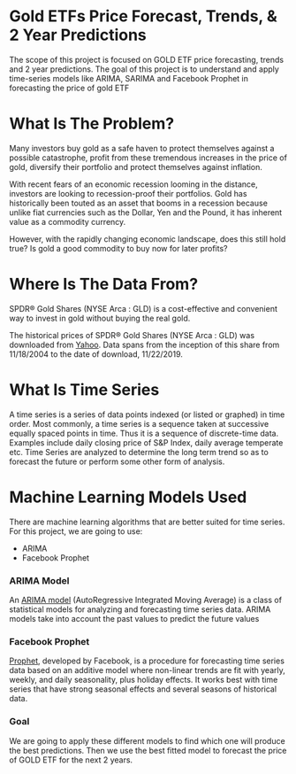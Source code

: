 # Gold ETFs Price Forecast, Trends, & 2 Year Predictions
The scope of this project is focused on GOLD ETF price forecasting, trends and 2 year predictions. The goal of this project is to understand and apply time-series models like ARIMA, SARIMA and Facebook Prophet in forecasting the price of gold ETF

# What Is The Problem?
Many investors buy gold  as a safe haven to protect themselves against a possible catastrophe, profit from these tremendous increases in the price of gold, diversify their portfolio and protect themselves against inflation. 

With recent fears of an economic recession looming in the distance, investors are looking to recession-proof their portfolios. Gold has historically been touted as an asset that booms in a recession because unlike fiat currencies such as the Dollar, Yen and the Pound, it has inherent value as a commodity currency.

However, with the rapidly changing economic landscape, does this still hold true? Is gold a good commodity to buy now for later profits?

# Where Is The Data From?
SPDR® Gold Shares (NYSE Arca : GLD) is a cost-effective and convenient way to invest in gold without buying the real gold.

The historical prices of SPDR® Gold Shares (NYSE Arca : GLD) was downloaded from [Yahoo](https://finance.yahoo.com/quote/GLD/history?p=GLD). Data spans from the inception of this share from 11/18/2004 to the date of download, 11/22/2019.

# What Is Time Series
A time series is a series of data points indexed (or listed or graphed) in time order. Most commonly, a time series is a sequence taken at successive equally spaced points in time. Thus it is a sequence of discrete-time data. Examples include daily closing price of S&P Index, daily average temperate etc. Time Series are analyzed to determine the long term trend so as to forecast the future or perform some other form of analysis.

# Machine Learning Models Used
There are machine learning algorithms that are better suited for time series. For this project, we are going to use:
  * ARIMA
  * Facebook Prophet

### ARIMA Model
An [ARIMA model](https://en.wikipedia.org/wiki/Autoregressive_integrated_moving_average) (AutoRegressive Integrated Moving Average) is a class of statistical models for analyzing and forecasting time series data. ARIMA models take into account the past values to predict the future values

### Facebook Prophet
[Prophet](https://facebook.github.io/prophet/), developed by Facebook, is a procedure for forecasting time series data based on an additive model where non-linear trends are fit with yearly, weekly, and daily seasonality, plus holiday effects. It works best with time series that have strong seasonal effects and several seasons of historical data.

### Goal
We are going to apply these different models to find which one will produce the best predictions. Then we use the best fitted model to forecast the price of GOLD ETF for the next 2 years.
